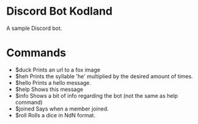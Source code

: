 # Discord Bot Kodland #
A sample Discord bot.
# Commands #
  * $duck   Prints an url to a fox image
  * $heh    Prints the syllable 'he' multiplied by the desired amount of times.
  * $hello  Prints a hello message.
  * $help   Shows this message
  * $info   Shows a bit of info regarding the bot (not the same as help command)
  * $joined Says when a member joined.
  * $roll   Rolls a dice in NdN format.
